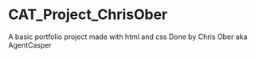 # CAT_Project_ChrisOber
A basic portfolio project made with html and css
Done by Chris Ober aka AgentCasper

